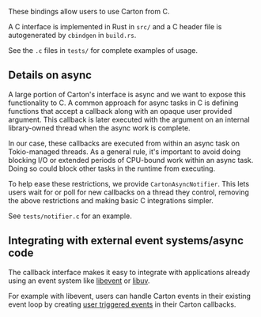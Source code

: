 These bindings allow users to use Carton from C.

A C interface is implemented in Rust in `src/` and a C header file is autogenerated by `cbindgen` in `build.rs`.

See the `.c` files in `tests/` for complete examples of usage.

## Details on async

A large portion of Carton's interface is async and we want to expose this functionality to C. A common approach for async tasks in C is defining functions that accept a callback along with an opaque user provided argument. This callback is later executed with the argument on an internal library-owned thread when the async work is complete.

In our case, these callbacks are executed from within an async task on Tokio-managed threads. As a general rule, it's important to avoid doing blocking I/O or extended periods of CPU-bound work within an async task. Doing so could block other tasks in the runtime from executing.

To help ease these restrictions, we provide `CartonAsyncNotifier`. This lets users wait for or poll for new callbacks on a thread they control, removing the above restrictions and making basic C integrations simpler.

See `tests/notifier.c` for an example.

## Integrating with external event systems/async code

The callback interface makes it easy to integrate with applications already using an event system like [libevent](https://libevent.org/) or [libuv](https://libuv.org/).

For example with libevent, users can handle Carton events in their existing event loop by creating [user triggered events](https://libevent.org/libevent-book/Ref4_event.html#_creating_user_triggered_events) in their Carton callbacks.